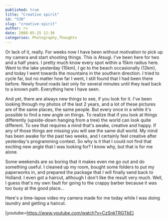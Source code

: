 ```yaml
---
published: true
title: "Creative spirit"
id: "530"
slug: "creative-spirit"
author: rv
date: 2008-05-25 12:36
categories: Photography,Thoughts
---
```

Or lack of it, really. For weeks now I have been without motivation to pick up my camera and start shooting things. This is Atsugi. I've been here for two and a half years. I pretty much know every spot within a 15km radius here. Went to the lake yesterday (15km), I go to the beach occasionally (12km), and today I went towards the mountains in the southern direction. I tried to cycle far, but no matter how far I went, I still found that I had been there before. Newly found roads last only for several minutes until they lead back to a known path. Everything here I have seen.

And yet, there are always new things to see, if you look for it. I've been looking through my photos of the last 2 years, and a lot of these pictures are of the same places, the same people. But every once in a while it's possible to find a new angle on things. To realize that if you look at things differently (upside-down hanging from a tree) the world can look quite different. To see that requires a mind that's awake, creative and happy. If any of those things are missing you will see the same dull world. My mind has been awake for the past two weeks, and I certainly feel creative after yesterday's programming contest. So why is it that I could not find that exciting new angle that I was looking for? I know why, but that is for me alone.

Some weekends are so boring that it makes even me go out and do something useful. I cleaned up my room, bought some folders to put my paperworks in, and prepared the package that I will finally send back to Holland. I even got a haircut, although I don't like the result very much. Well, I guess that's my own fault for going to the crappy barber because it was too busy at the good place...

Here's a time-lapse video my camera made for me today while I was doing laundry and getting a haircut.

[youtube=https://www.youtube.com/watch?v=CzSnkTRGTbE]